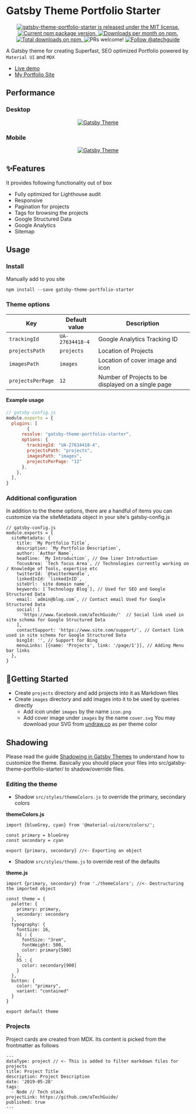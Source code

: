 # Gatsby Theme Portfolio Starter
<p align="center">
  <a href="https://github.com/aTechGuide/gatsby-theme-portfolio-starter/blob/master/LICENSE">
    <img src="https://img.shields.io/badge/license-MIT-blue.svg" alt="gatsby-theme-portfolio-starter is released under the MIT license." />
  </a>
  <a href="https://www.npmjs.com/package/gatsby-theme-portfolio-starter">
    <img src="https://img.shields.io/npm/v/gatsby-theme-portfolio-starter.svg" alt="Current npm package version." />
  </a>
  <a href="https://npmcharts.com/compare/gatsby-theme-portfolio-starter?minimal=true">
    <img src="https://img.shields.io/npm/dm/gatsby-theme-portfolio-starter.svg?color=blue" alt="Downloads per month on npm." />
  </a>
  <a href="https://npmcharts.com/compare/gatsby-theme-portfolio-starter?minimal=true">
    <img src="https://img.shields.io/npm/dt/gatsby-theme-portfolio-starter.svg?color=blue" alt="Total downloads on npm." />
  </a>
  <img src="https://img.shields.io/badge/PRs-welcome-brightgreen.svg" alt="PRs welcome!" />
  <a href="https://twitter.com/intent/follow?screen_name=atechguide">
      <img src="https://img.shields.io/twitter/follow/atechguide.svg?label=Follow%20@atechguide" alt="Follow @atechguide" />
    </a>
</p>

A Gatsby theme for creating Superfast, SEO optimized Portfolio powered by `Material UI` and `MDX`
- [Live demo](https://gatsby-theme-portfolio-starter.netlify.com/)
- [My Portfolio Site](https://kamranali.in/)

## Performance
### Desktop

<p align="center">
  <a href="http://atech.guide">
    <img alt="Gatsby Theme" src="https://gatsby-theme-portfolio-starter.netlify.com/desktop-100.png" />
  </a>
</p>

### Mobile

<p align="center">
  <a href="http://atech.guide">
    <img alt="Gatsby Theme" src="https://gatsby-theme-portfolio-starter.netlify.com/mobile-100.png" />
  </a>
</p>


## ✨Features

It provides following functionality out of box

- Fully optimized for Lighthouse audit
- Responsive
- Pagination for projects
- Tags for browsing the projects
- Google Structured Data
- Google Analytics
- Sitemap

## Usage
### Install
Manually add to you site

`npm install --save gatsby-theme-portfolio-starter`

### Theme options

| Key              | Default value    | Description                                                                                               |
| ---------------- | ---------------- | --------------------------------------------------------------------------------------------------------- |
| `trackingId`     | `UA-27634418-4`  | Google Analytics Tracking ID                                                                               |
| `projectsPath`   | `projects`       | Location of Projects                                                                                    |
| `imagesPath`     | `images`         | Location of cover image and icon                                                                                        |
| `projectsPerPage`| `12`             | Number of Projects to be displayed on a single page |

#### Example usage

```js
// gatsby-config.js
module.exports = {
  plugins: [
        {
      resolve: "gatsby-theme-portfolio-starter",
      options: {
        trackingId: "UA-27634418-4",
        projectsPath: "projects",
        imagesPath: "images",
        projectsPerPage: "12"
      },
    },
  ],
}
```

### Additional configuration
In addition to the theme options, there are a handful of items you can customize via the siteMetadata object in your site's gatsby-config.js
```
// gatsby-config.js
module.exports = {
  siteMetadata: {
    title: `My Portfolio Title`,
    description: `My Portfolio Description`,
    author: `Author Name`,
    headline: `My Introduction`, // One liner Introduction
    focusArea: `Tech focus Area`, // Technologies currently working on / Knowledge of Tools, expertise etc
    twitterId: `@twitterHandle`,
    linkedInId: `linkedInID`,
    siteUrl: `site domain name`,
    keywords: [`Technology Blog`], // Used for SEO and Google Structured Data
    email: `admin@blog.com`, // Contact email Used for Google Structured Data
    social: [
      'https://www.facebook.com/aTechGuide/'  // Social link used in site schema for Google Structured Data
    ],
    contactSupport: 'https://www.site.com/support/', // Contact link used in site schema for Google Structured Data
    bingId: '', // Support for Bing 
    menuLinks: [{name: 'Projects', link: '/page/1'}], // Adding Menu bar links
  },
}
```

## 🚀Getting Started

- Create `projects` directory and add projects into it as Markdown files
- Create `images` directory and add images into it to be used by queries directly
  - Add icon under `images` by the name `icon.png`
  - Add cover image under `images` by the name `cover.svg` You may download your SVG from [undraw.co](https://undraw.co/) as per theme color

## Shadowing
Please read the guide [Shadowing in Gatsby Themes](https://www.gatsbyjs.org/docs/themes/shadowing/) to understand how to customize the theme. Basically you should place your files into src/gatsby-theme-portfolio-starter/ to shadow/override files.

### Editing the theme
- Shadow `src/styles/themeColors.js` to override the primary, secondary colors

**themeColors.js**
```
import {blueGrey, cyan} from '@material-ui/core/colors/';

const primary = blueGrey
const secondary = cyan

export {primary, secondary} //<- Exporting an object
```

- Shadow `src/styles/theme.js` to override rest of the defaults

**theme.js**
```
import {primary, secondary} from './themeColors'; //<- Destructuring the imported object

const theme = {
  palette: {
    primary: primary,
    secondary: secondary
  },
  typography: {
    fontSize: 16,
    h1 : {
      fontSize: "3rem",
      fontWeight: 500,
      color: primary[500]
    },
    h5 : {
      color: secondary[900]
    }
  },
  button: {
    color: "primary",
    variant: "contained"
  }
}

export default theme
```

### Projects
Project cards are created from MDX. Its content is picked from the frontmatter as follows

```
---
dataType: project // <- This is added to filter markdown files for projects
title: Project Title
description: Project Description
date: '2019-05-28'
tags:
  - Node // Tech stack
projectLink: https://github.com/aTechGuide/
published: true
---
```